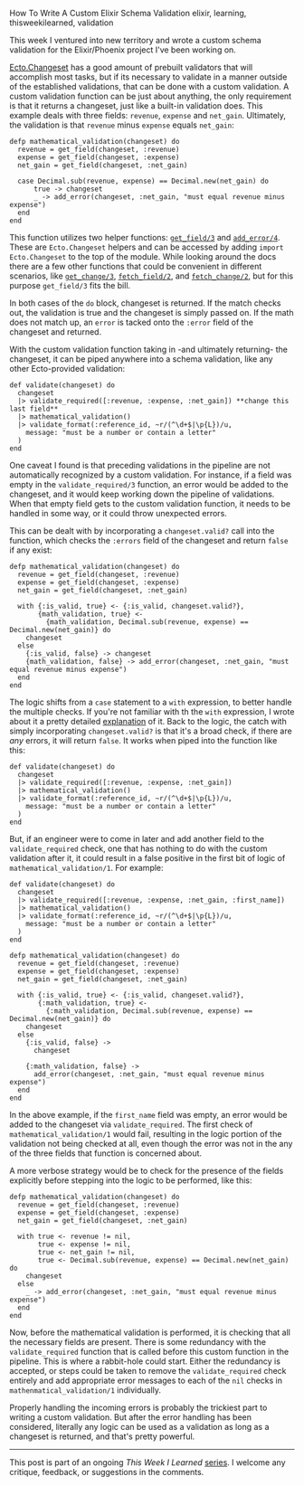 How To Write A Custom Elixir Schema Validation
elixir, learning, thisweekilearned, validation

This week I ventured into new territory and wrote a custom schema validation for the Elixir/Phoenix project I've been working on.

[Ecto.Changeset](https://hexdocs.pm/ecto/Ecto.Changeset.html) has a good amount of prebuilt validators that will accomplish most tasks, but if its necessary to validate in a manner outside of the established validations, that can be done with a custom validation. A custom validation function can be just about anything, the only requirement is that it returns a changeset, just like a built-in validation does. This example deals with three fields: `revenue`, `expense` and `net_gain`. Ultimately, the validation is that `revenue` minus `expense` equals `net_gain`:

```
defp mathematical_validation(changeset) do
  revenue = get_field(changeset, :revenue)
  expense = get_field(changeset, :expense)
  net_gain = get_field(changeset, :net_gain)

  case Decimal.sub(revenue, expense) == Decimal.new(net_gain) do
      true -> changeset
      _ -> add_error(changeset, :net_gain, "must equal revenue minus expense")
  end
end
```

This function utilizes two helper functions: [`get_field/3`](https://hexdocs.pm/ecto/Ecto.Changeset.html#get_field/3) and [`add_error/4`](https://hexdocs.pm/ecto/Ecto.Changeset.html#add_error/4). These are `Ecto.Changeset` helpers and can be accessed by adding `import Ecto.Changeset` to the top of the module. While looking around the docs there are a few other functions that could be convenient in different scenarios, like [`get_change/3`](https://hexdocs.pm/ecto/Ecto.Changeset.html#get_change/3), [`fetch_field/2`](https://hexdocs.pm/ecto/Ecto.Changeset.html#fetch_field/2), and [`fetch_change/2`](https://hexdocs.pm/ecto/Ecto.Changeset.html#fetch_change/2), but for this purpose `get_field/3` fits the bill. 

In both cases of the `do` block, changeset is returned. If the match checks out, the validation is true and the changeset is simply passed on. If the math does not match up, an `error` is tacked onto the `:error` field of the changeset and returned.

With the custom validation function taking in -and ultimately returning- the changeset, it can be piped anywhere into a schema validation, like any other Ecto-provided validation:

```
def validate(changeset) do
  changeset
  |> validate_required([:revenue, :expense, :net_gain]) **change this last field**
  |> mathematical_validation()
  |> validate_format(:reference_id, ~r/(^\d+$|\p{L})/u,
    message: "must be a number or contain a letter"
  )
end
```

One caveat I found is that preceding validations in the pipeline are not automatically recognized by a custom validation. For instance, if a field was empty in the `validate_required/3` function, an error would be added to the changeset, and it would keep working down the pipeline of validations. When that empty field gets to the custom validation function, it needs to be handled in some way, or it could throw unexpected errors.

This can be dealt with by incorporating a `changeset.valid?` call into the function, which checks the `:errors` field of the changeset and return `false` if any exist:

```
defp mathematical_validation(changeset) do
  revenue = get_field(changeset, :revenue)
  expense = get_field(changeset, :expense)
  net_gain = get_field(changeset, :net_gain)

  with {:is_valid, true} <- {:is_valid, changeset.valid?},
       {math_validation, true} <- 
         {math_validation, Decimal.sub(revenue, expense) == Decimal.new(net_gain)} do
    changeset
  else
    {:is_valid, false} -> changeset
    {math_validation, false} -> add_error(changeset, :net_gain, "must equal revenue minus expense")
  end
end
```

The logic shifts from a `case` statement to a `with` expression, to better handle the multiple checks. If you're not familiar with th the `with` expression, I wrote about it a pretty detailed [explanation](https://dev.to/noelworden/breaking-down-elixir-s-with-expression-14mp) of it. Back to the logic, the catch with simply incorporating `changeset.valid?` is that it's a broad check, if there are _any_ errors, it will return `false`. It works when piped into the function like this: 

```
def validate(changeset) do
  changeset
  |> validate_required([:revenue, :expense, :net_gain])
  |> mathematical_validation()
  |> validate_format(:reference_id, ~r/(^\d+$|\p{L})/u,
    message: "must be a number or contain a letter"
  )
end
```

But, if an engineer were to come in later and add another field to the `validate_required` check, one that has nothing to do with the custom validation after it, it could result in a false positive in the first bit of logic of `mathematical_validation/1`. For example:

```
def validate(changeset) do
  changeset
  |> validate_required([:revenue, :expense, :net_gain, :first_name])
  |> mathematical_validation()
  |> validate_format(:reference_id, ~r/(^\d+$|\p{L})/u,
    message: "must be a number or contain a letter"
  )
end

defp mathematical_validation(changeset) do
  revenue = get_field(changeset, :revenue)
  expense = get_field(changeset, :expense)
  net_gain = get_field(changeset, :net_gain)

  with {:is_valid, true} <- {:is_valid, changeset.valid?},
       {:math_validation, true} <-
         {:math_validation, Decimal.sub(revenue, expense) == Decimal.new(net_gain)} do
    changeset
  else
    {:is_valid, false} ->
      changeset

    {:math_validation, false} ->
      add_error(changeset, :net_gain, "must equal revenue minus expense")
  end
end
```

In the above example, if the `first_name` field was empty, an error would be added to the changeset via `validate_required`.  The first check of `mathematical_validation/1` would fail, resulting in the logic portion of the validation not being checked at all, even though the error was not in the any of the three fields that function is concerned about. 

A more verbose strategy would be to check for the presence of the fields explicitly before stepping into the logic to be performed, like this: 

```
defp mathematical_validation(changeset) do
  revenue = get_field(changeset, :revenue)
  expense = get_field(changeset, :expense)
  net_gain = get_field(changeset, :net_gain)

  with true <- revenue != nil,
       true <- expense != nil,
       true <- net_gain != nil,
       true <- Decimal.sub(revenue, expense) == Decimal.new(net_gain) do
    changeset
  else
    _ -> add_error(changeset, :net_gain, "must equal revenue minus expense")
  end
end
```

Now, before the mathematical validation is performed, it is checking that all the necessary fields are present. There is some redundancy with the `validate_required` function that is called before this custom function in the pipeline. This is where a rabbit-hole could start. Either the redundancy is accepted, or steps could be taken to remove the `validate_required` check entirely and add appropriate error messages to each of the `nil` checks in `mathenmatical_validation/1` individually. 

Properly handling the incoming errors is probably the trickiest part to writing a custom validation. But after the error handling has been considered, literally any logic can be used as a validation as long as a changeset is returned, and that's pretty powerful. 


------

This post is part of an ongoing *This Week I Learned* [series](https://dev.to/noelworden/beginning-of-a-blog-series-5aj3). I welcome any critique, feedback, or suggestions in the comments.
